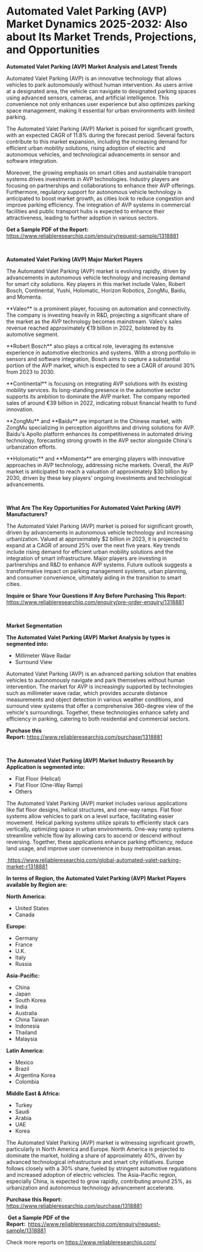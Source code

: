 <p><h1>Automated Valet Parking (AVP) Market Dynamics 2025-2032: Also about Its Market Trends, Projections, and Opportunities</h1></p><p><strong>Automated Valet Parking (AVP) Market Analysis and Latest Trends</strong></p>
<p><p>Automated Valet Parking (AVP) is an innovative technology that allows vehicles to park autonomously without human intervention. As users arrive at a designated area, the vehicle can navigate to designated parking spaces using advanced sensors, cameras, and artificial intelligence. This convenience not only enhances user experience but also optimizes parking space management, making it essential for urban environments with limited parking.</p><p>The Automated Valet Parking (AVP) Market is poised for significant growth, with an expected CAGR of 11.8% during the forecast period. Several factors contribute to this market expansion, including the increasing demand for efficient urban mobility solutions, rising adoption of electric and autonomous vehicles, and technological advancements in sensor and software integration. </p><p>Moreover, the growing emphasis on smart cities and sustainable transport systems drives investments in AVP technologies. Industry players are focusing on partnerships and collaborations to enhance their AVP offerings. Furthermore, regulatory support for autonomous vehicle technology is anticipated to boost market growth, as cities look to reduce congestion and improve parking efficiency. The integration of AVP systems in commercial facilities and public transport hubs is expected to enhance their attractiveness, leading to further adoption in various sectors.</p></p>
<p><strong>Get a Sample PDF of the Report:&nbsp;</strong> <a href="https://www.reliableresearchiq.com/enquiry/request-sample/1318881?utm_campaign=2463&utm_medium=2&utm_source=Github&utm_content=ia&utm_term=31032025&utm_id=automated-valet-parking-avp">https://www.reliableresearchiq.com/enquiry/request-sample/1318881</a></p>
<p>&nbsp;</p>
<p><strong>Automated Valet Parking (AVP) Major Market Players</strong></p>
<p><p>The Automated Valet Parking (AVP) market is evolving rapidly, driven by advancements in autonomous vehicle technology and increasing demand for smart city solutions. Key players in this market include Valeo, Robert Bosch, Continental, Yushi, Holomatic, Horizon Robotics, ZongMu, Baidu, and Momenta.</p><p>**Valeo** is a prominent player, focusing on automation and connectivity. The company is investing heavily in R&D, projecting a significant share of the market as the AVP technology becomes mainstream. Valeo's sales revenue reached approximately €19 billion in 2022, bolstered by its automotive segment.</p><p>**Robert Bosch** also plays a critical role, leveraging its extensive experience in automotive electronics and systems. With a strong portfolio in sensors and software integration, Bosch aims to capture a substantial portion of the AVP market, which is expected to see a CAGR of around 30% from 2023 to 2030.</p><p>**Continental** is focusing on integrating AVP solutions with its existing mobility services. Its long-standing presence in the automotive sector supports its ambition to dominate the AVP market. The company reported sales of around €39 billion in 2022, indicating robust financial health to fund innovation.</p><p>**ZongMu** and **Baidu** are important in the Chinese market, with ZongMu specializing in perception algorithms and driving solutions for AVP. Baidu's Apollo platform enhances its competitiveness in automated driving technology, forecasting strong growth in the AVP sector alongside China's urbanization efforts.</p><p>**Holomatic** and **Momenta** are emerging players with innovative approaches in AVP technology, addressing niche markets. Overall, the AVP market is anticipated to reach a valuation of approximately $30 billion by 2030, driven by these key players' ongoing investments and technological advancements.</p></p>
<p>&nbsp;</p>
<p><strong>What Are The Key Opportunities For Automated Valet Parking (AVP) Manufacturers?</strong></p>
<p><p>The Automated Valet Parking (AVP) market is poised for significant growth, driven by advancements in autonomous vehicle technology and increasing urbanization. Valued at approximately $2 billion in 2023, it is projected to expand at a CAGR of around 25% over the next five years. Key trends include rising demand for efficient urban mobility solutions and the integration of smart infrastructure. Major players are investing in partnerships and R&D to enhance AVP systems. Future outlook suggests a transformative impact on parking management systems, urban planning, and consumer convenience, ultimately aiding in the transition to smart cities.</p></p>
<p><strong>Inquire or Share Your Questions If Any Before Purchasing This Report:</strong> <a href="https://www.reliableresearchiq.com/enquiry/pre-order-enquiry/1318881?utm_campaign=2463&utm_medium=2&utm_source=Github&utm_content=ia&utm_term=31032025&utm_id=automated-valet-parking-avp">https://www.reliableresearchiq.com/enquiry/pre-order-enquiry/1318881</a></p>
<p>&nbsp;</p>
<p><strong>Market Segmentation</strong></p>
<p><strong>The Automated Valet Parking (AVP) Market Analysis by types is segmented into:</strong></p>
<p><ul><li>Millimeter Wave Radar</li><li>Surround View</li></ul></p>
<p><p>Automated Valet Parking (AVP) is an advanced parking solution that enables vehicles to autonomously navigate and park themselves without human intervention. The market for AVP is increasingly supported by technologies such as millimeter wave radar, which provides accurate distance measurements and object detection in various weather conditions, and surround view systems that offer a comprehensive 360-degree view of the vehicle's surroundings. Together, these technologies enhance safety and efficiency in parking, catering to both residential and commercial sectors.</p></p>
<p><strong>Purchase this Report:&nbsp;</strong><a href="https://www.reliableresearchiq.com/purchase/1318881?utm_campaign=2463&utm_medium=2&utm_source=Github&utm_content=ia&utm_term=31032025&utm_id=automated-valet-parking-avp">https://www.reliableresearchiq.com/purchase/1318881</a></p>
<p>&nbsp;</p>
<p><strong>The Automated Valet Parking (AVP) Market Industry Research by Application is segmented into:</strong></p>
<p><ul><li>Flat Floor (Helical)</li><li>Flat Floor (One-Way Ramp)</li><li>Others</li></ul></p>
<p><p>The Automated Valet Parking (AVP) market includes various applications like flat floor designs, helical structures, and one-way ramps. Flat floor systems allow vehicles to park on a level surface, facilitating easier movement. Helical parking systems utilize spirals to efficiently stack cars vertically, optimizing space in urban environments. One-way ramp systems streamline vehicle flow by allowing cars to ascend or descend without reversing. Together, these applications enhance parking efficiency, reduce land usage, and improve user convenience in busy metropolitan areas.</p></p>
<p><a href="https://www.reliableresearchiq.com/global-automated-valet-parking-market-r1318881?utm_campaign=2463&utm_medium=2&utm_source=Github&utm_content=ia&utm_term=31032025&utm_id=automated-valet-parking-avp">&nbsp;https://www.reliableresearchiq.com/global-automated-valet-parking-market-r1318881</a></p>
<p><strong>In terms of Region, the Automated Valet Parking (AVP) Market Players available by Region are:</strong></p>
<p>
    <p> <strong> North America: </strong>
        <ul>
            <li>United States</li>
            <li>Canada</li>
        </ul>
        </p> 
    <p> <strong> Europe: </strong>
        <ul>
            <li>Germany</li>
            <li>France</li>
            <li>U.K.</li>
            <li>Italy</li>
            <li>Russia</li>
        </ul>
        </p> 
    <p> <strong> Asia-Pacific: </strong>
        <ul>
            <li>China</li>
            <li>Japan</li>
            <li>South Korea</li>
            <li>India</li>
            <li>Australia</li>
            <li>China Taiwan</li>
            <li>Indonesia</li>
            <li>Thailand</li>
            <li>Malaysia</li>
        </ul>
        </p> 
    <p> <strong> Latin America: </strong>
        <ul>
            <li>Mexico</li>
            <li>Brazil</li>
            <li>Argentina Korea</li>
            <li>Colombia</li>
        </ul>
        </p> 
    <p> <strong> Middle East & Africa: </strong>
        <ul>
            <li>Turkey</li>
            <li>Saudi</li>
            <li>Arabia</li>
            <li>UAE</li>
            <li>Korea</li>
        </ul>
    </p>
    </p>
<p><p>The Automated Valet Parking (AVP) market is witnessing significant growth, particularly in North America and Europe. North America is projected to dominate the market, holding a share of approximately 40%, driven by advanced technological infrastructure and smart city initiatives. Europe follows closely with a 30% share, fueled by stringent automotive regulations and increased adoption of electric vehicles. The Asia-Pacific region, especially China, is expected to grow rapidly, contributing around 25%, as urbanization and autonomous technology advancement accelerate.</p></p>
<p><strong>Purchase this Report: </strong><a href="https://www.reliableresearchiq.com/purchase/1318881?utm_campaign=2463&utm_medium=2&utm_source=Github&utm_content=ia&utm_term=31032025&utm_id=automated-valet-parking-avp">https://www.reliableresearchiq.com/purchase/1318881</a></p>
<p>&nbsp;<strong>Get a Sample PDF of the Report:&nbsp;&nbsp;</strong><a href="https://www.reliableresearchiq.com/enquiry/request-sample/1318881?utm_campaign=2463&utm_medium=2&utm_source=Github&utm_content=ia&utm_term=31032025&utm_id=automated-valet-parking-avp">https://www.reliableresearchiq.com/enquiry/request-sample/1318881</a></p>
<p><strong></strong></p>
<p>Check more reports on <a href="https://www.reliableresearchiq.com/?utm_campaign=2463&utm_medium=2&utm_source=Github&utm_content=ia&utm_term=31032025&utm_id=automated-valet-parking-avp">https://www.reliableresearchiq.com/</a></p>